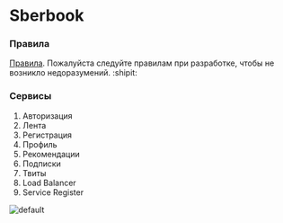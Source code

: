 # Sberbook
### Правила 
[Правила](https://github.com/SBT2019/Sberbook/tree/master/documents/CONTRIBUTING.md).
Пожалуйста следуйте правилам при разработке, чтобы не возникло недоразумений. :shipit:
### Сервисы
1.	Авторизация
2.	Лента
3.	Регистрация
4.	Профиль
5.	Рекомендации
6.	Подписки
7.	Твиты
8.	Load Balancer
9.	Service Register

![default](https://user-images.githubusercontent.com/22501063/53276168-0b971a80-370f-11e9-8fdb-96c52a82413b.png)

